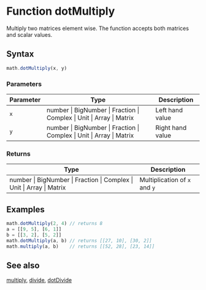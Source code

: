 <!-- Note: This file is automatically generated from source code comments. Changes made in this file will be overridden. -->
# Function dotMultiply
Multiply two matrices element wise. The function accepts both matrices and
scalar values.
## Syntax
```js
math.dotMultiply(x, y)
```
### Parameters
Parameter | Type | Description
--------- | ---- | -----------
`x` | number &#124; BigNumber &#124; Fraction &#124; Complex &#124; Unit &#124; Array &#124; Matrix | Left hand value
`y` | number &#124; BigNumber &#124; Fraction &#124; Complex &#124; Unit &#124; Array &#124; Matrix | Right hand value
### Returns
Type | Description
---- | -----------
number &#124; BigNumber &#124; Fraction &#124; Complex &#124; Unit &#124; Array &#124; Matrix | Multiplication of `x` and `y`
## Examples
```js
math.dotMultiply(2, 4) // returns 8
a = [[9, 5], [6, 1]]
b = [[3, 2], [5, 2]]
math.dotMultiply(a, b) // returns [[27, 10], [30, 2]]
math.multiply(a, b)    // returns [[52, 28], [23, 14]]
```
## See also
[multiply](multiply.md),
[divide](divide.md),
[dotDivide](dotDivide.md)
